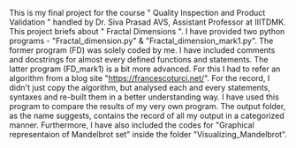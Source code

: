 This is my final project for the course " Quality Inspection and Product Validation " handled by Dr. Siva Prasad AVS, Assistant Professor at IIITDMK.
This project briefs about " Fractal Dimensions ". I have provided two python programs - "Fractal_dimension.py" & "Fractal_dimension_mark1.py". 
The former program (FD) was solely coded by me. I have included comments and docstrings for almost every defined functions and statements. The latter program (FD_mark1) is a bit more advanced. For this I had to refer an algorithm from a blog site "https://francescoturci.net/". For the record, I didn't just copy the algorithm, but analysed each and every statements, syntaxes and re-built them in a better understanding way. I have used this program to compare the results of my very own program.
The output folder, as the name suggests, contains the record of all my output in a categorized manner.
Furthermore, I have also included the codes for "Graphical representaion of Mandelbrot set" inside the folder "Visualizing_Mandelbrot".
